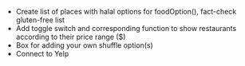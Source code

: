 + Create list of places with halal options for foodOption(), fact-check gluten-free list
+ Add toggle switch and corresponding function to show restaurants according to their price range ($)
+ Box for adding your own shuffle option(s)
+ Connect to Yelp
